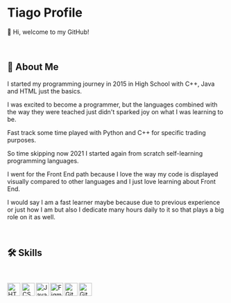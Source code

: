 
# Tiago Profile

👋 Hi, welcome to my GitHub!

<br>

## 🚀 About Me

I started my programming journey in 2015 in High School with C++, Java and HTML just the basics.

I was excited to become a programmer, but the languages combined with the way they were teached just
didn't sparked joy on what I was learning to be.

Fast track some time played with Python and C++ for specific trading purposes.

So time skipping now 2021 I started again from scratch self-learning programming languages.

I went for the Front End path because I love the way my code is displayed visually compared to other languages and I just love learning about Front End.

I would say I am a fast learner maybe because due to previous experience or just how I am but also I dedicate many hours daily to it so that plays a big role on it as well.

<br>

## 🛠 Skills

<br>

<a href="https://ibb.co/tQj4s7m"><img src="https://i.ibb.co/tQj4s7m/HTML5.png" alt="HTML5" align="left" width="30px" border="0"></a>
<a href="https://ibb.co/L6WZDWQ"><img src="https://i.ibb.co/L6WZDWQ/CSS3.png" alt="CSS3" alt="HTML5" align="left" width="30px" border="0"></a>
<a href="https://ibb.co/tK2Yj2X"><img src="https://i.ibb.co/tK2Yj2X/Java-Script-ES6.png" alt="Java-Script-ES6" align="left" width="30px" border="0"></a>
<a href="https://ibb.co/MRdsqbZ"><img src="https://i.ibb.co/MRdsqbZ/Figma.png" alt="Figma" align="left" width="30px" border="0"></a>
<a href="https://ibb.co/DDdTsJj"><img src="https://i.ibb.co/DDdTsJj/GitHub.png" alt="GitHub" align="left" width="30px" border="0"></a>
<a href="https://ibb.co/WVfQKcK"><img src="https://i.ibb.co/WVfQKcK/Git.png" alt="Git" align="left" width="30px" border="0"></a>
